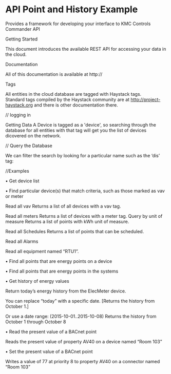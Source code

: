 # API Point and History Example
Provides a framework for developing your interface to KMC Controls Commander API

Getting Started

This document introduces the available REST API for accessing your data in the cloud.

Documentation

All of this documentation is available at http://

Tags

All entities in the cloud database are tagged with Haystack tags.    
Standard tags compiled by the Haystack community are at http://project-haystack.org and there is other documentation there.

// logging in

Getting Data
A Device is tagged as a 'device', so searching through the database for all entities with that tag will get you the list of devices
dicovered on the network.  

// Query the Database


We can filter the search by looking for a particular name such as the ‘dis’ tag:
  
//Examples

•	Get device list

•	Find particular device(s) that match criteria, such as those marked as vav or meter

Read all vav
		Returns a list of all devices with a vav tag.

Read all meters
		Returns a list of devices with a meter tag.
		Query by unit of measure
			Returns a list of points with kWh unit of measure.

Read all Schedules
	Returns a list of points that can be scheduled.

Read all Alarms


Read all equipment named “RTU1”.

•	Find all points that are energy points on a device

•	Find all points that are energy points in the systems

•	Get history of energy values

Return today’s energy history from the ElecMeter device. 

You can replace “today” with a specific date.
	[Returns the history from October 1.]

Or use a date range:
	(2015-10-01..2015-10-08)
Returns the history from October 1 through October 8

•	Read the present value of a BACnet point

Reads the present value of property AV40 on a device named “Room 103”

•	Set the present value of a BACnet point

Writes a value of 77 at priority 8 to property AV40 on a connector named “Room 103”
